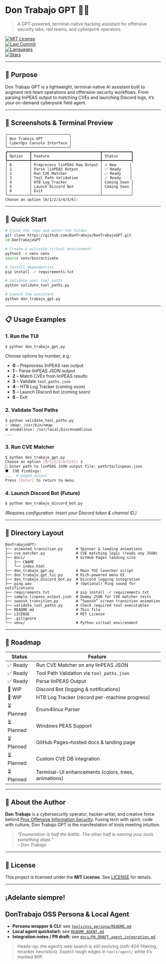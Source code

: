 # Don Trabajo GPT 🤖💀

> A GPT-powered, terminal-native hacking assistant for offensive security labs, red teams, and cyberpunk operators.

[![MIT License](https://img.shields.io/github/license/DonTrabajo/DonTrabajoGPT)](LICENSE)  
[![Last Commit](https://img.shields.io/github/last-commit/DonTrabajo/DonTrabajoGPT)](https://github.com/DonTrabajo/DonTrabajoGPT/commits/main)  
[![Languages](https://img.shields.io/github/languages/top/DonTrabajo/DonTrabajoGPT)](https://github.com/DonTrabajo/DonTrabajoGPT)  
[![Stars](https://img.shields.io/github/stars/DonTrabajo/DonTrabajoGPT?style=social)](https://github.com/DonTrabajo/DonTrabajoGPT/stargazers)  

---

## 🎯 Purpose

Don Trabajo GPT is a lightweight, terminal-native AI assistant built to augment red-team operations and offensive-security workflows. From parsing linPEAS output to matching CVEs and launching Discord logs, it’s your on-demand cyberpunk field agent.

---

## 📸 Screenshots & Terminal Preview

```
╭────────────────────────────╮
│ Don Trabajo GPT            │
│ CyberOps Console Interface │
╰────────────────────────────╯
┏━━━━━━━━━━┳━━━━━━━━━━━━━━━━━━━━━━━━━━━━━━━┳━━━━━━━━━━━━━┓
┃ Option   ┃ Feature                       ┃ Status      ┃
┡━━━━━━━━━━╇━━━━━━━━━━━━━━━━━━━━━━━━━━━━━━━╇━━━━━━━━━━━━━┩
│ 0        │ Preprocess linPEAS Raw Output │ 🔥 New      │
│ 1        │ Parse linPEAS Output          │ ✅ Ready    │
│ 2        │ Run CVE Matcher               │ ✅ Ready    │
│ 3        │ Tool Path Validation          │ ✅ Ready    │
│ 4        │ HTB Log Tracker               │ Coming Soon │
│ 5        │ Launch Discord Bot            │ Coming Soon │
│ 6        │ Exit                          │             │
└──────────┴───────────────────────────────┴─────────────┘
Choose an option [0/1/2/3/4/5/6]:
```

---

## 🚀 Quick Start

```bash
# Clone the repo and enter the folder
git clone https://github.com/DonTrabajo/DonTrabajoGPT.git
cd DonTrabajoGPT

# Create & activate virtual environment
python3 -m venv venv
source venv/bin/activate

# Install dependencies
pip install -r requirements.txt

# Validate your tool paths
python validate_tool_paths.py

# Launch the assistant
python don_trabajo_gpt.py
```

---

## 📋 Usage Examples

### 1. Run the TUI
```bash
$ python don_trabajo_gpt.py
```
Choose options by number, e.g.:
- **0** – Preprocess linPEAS raw output
- **1** – Parse linPEAS JSON output
- **2** – Match CVEs from linPEAS results
- **3** – Validate `tool_paths.json`
- **4** – HTB Log Tracker (coming soon)
- **5** – Launch Discord bot (coming soon)
- **6** – Exit

### 2. Validate Tool Paths
```bash
$ python validate_tool_paths.py
✅ nmap: /usr/bin/nmap
❌ enum4linux: /usr/local/bin/enum4linux
...
```

### 3. Run CVE Matcher
```bash
$ python don_trabajo_gpt.py
Choose an option [0/1/2/3/4/5/6]: 2
📂 Enter path to linPEAS JSON output file: path/to/linpeas.json
🛡  CVE Findings:
...  # paged output
Press [Enter] to return to menu.
```

### 4. Launch Discord Bot (Future)
```bash
$ python don_trabajo_discord_bot.py
```
*(Requires configuration: insert your Discord token & channel ID.)*

---

## 📁 Directory Layout

```
DonTrabajoGPT/
├── animated_transition.py      # Spinner & loading animations
├── cve_matcher.py              # CVE matching logic (reads any JSON)
├── docs/                       # GitHub Pages landing site
│   ├── CNAME
│   └── index.html
├── don_trabajo_gpt.py          # Main TUI launcher script
├── don_trabajo_gpt_tui.py      # Rich-powered menu UI
├── don_trabajo_discord_bot.py  # Discord logging integration
├── ping.wav                    # (Optional) Ping sound for notifications
├── requirements.txt            # pip install -r requirements.txt
├── sample_linpeas_output.json  # Dummy JSON for CVE matcher tests
├── swoosh_transition.py        # “Swoosh” screen transition animation
├── validate_tool_paths.py      # Check required tool executables
├── README.md                   # This file
├── LICENSE                     # MIT License
├── .gitignore
└── venv/                       # Python virtual environment
```

---

## 🧠 Roadmap

| Status     | Feature                                              |
|------------|------------------------------------------------------|
| ✅ Ready   | Run CVE Matcher on any linPEAS JSON                  |
| ✅ Ready   | Tool Path Validation via `tool_paths.json`           |
| ✅ Ready   | Parse linPEAS Output                                 |
| 🔄 WIP     | Discord Bot (logging & notifications)                |
| 🔄 WIP     | HTB Log Tracker (record per-machine progress)        |
| ⏳ Planned | Enum4linux Parser                                    |
| ⏳ Planned | Windows PEAS Support                                 |
| ⏳ Planned | GitHub Pages–hosted docs & landing page              |
| ⏳ Planned | Custom CVE DB integration                            |
| ⏳ Planned | Terminal-UI enhancements (colors, trees, animations) |

---

## 👤 About the Author

**Don Trabajo** is a cybersecurity operator, hacker-artist, and creative force behind [Prox Offensive Information Security](https://github.com/DonTrabajo). Fusing tech with spirit, code with culture, Don Trabajo GPT is the manifestation of tools meeting intuition.

> *“Enumeration is half the battle. The other half is naming your tools something dope.”*  
> _– Don Trabajo_

---

## 📜 License

This project is licensed under the **MIT License**. See [LICENSE](./LICENSE) for details.

---

**¡Adelante siempre!**
---

## DonTrabajo OSS Persona & Local Agent

- **Persona wrapper & CLI:** see [`tools/oss_persona/README.md`](tools/oss_persona/README.md)  
- **Local agent quickstart:** see [`README_AGENT.md`](README_AGENT.md)  
- **Integration notes / PR draft:** see [`docs/PR_DRAFT_agent_integration.md`](docs/PR_DRAFT_agent_integration.md)

> Heads-up: the agent’s web search is still evolving (soft-404 filtering, reranker heuristics). Expect rough edges in `tools/agent/` while it’s marked WIP.
